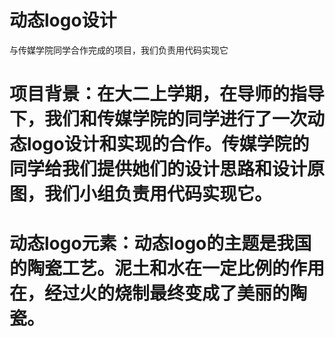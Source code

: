 # 动态logo设计
与传媒学院同学合作完成的项目，我们负责用代码实现它
# 项目背景：在大二上学期，在导师的指导下，我们和传媒学院的同学进行了一次动态logo设计和实现的合作。传媒学院的同学给我们提供她们的设计思路和设计原图，我们小组负责用代码实现它。
# 动态logo元素：动态logo的主题是我国的陶瓷工艺。泥土和水在一定比例的作用在，经过火的烧制最终变成了美丽的陶瓷。
# 
